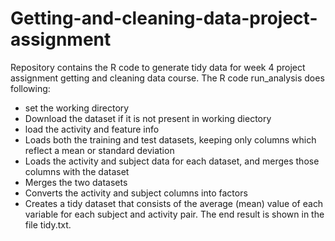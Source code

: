 # Getting-and-cleaning-data-project-assignment
Repository contains the R code to generate tidy data for week 4 project assignment getting and cleaning data course.
The R code run_analysis does following:

- set the working directory
- Download the dataset if it is not present in working diectory
- load the activity and feature info
- Loads both the training and test datasets, keeping only  columns which reflect a mean or standard deviation
- Loads the activity and subject data for each dataset, and merges those columns with the dataset
- Merges the two datasets
- Converts the activity and subject columns into factors
- Creates a tidy dataset that consists of the average (mean) value of each variable for each subject and activity pair.
The end result is shown in the file tidy.txt.
